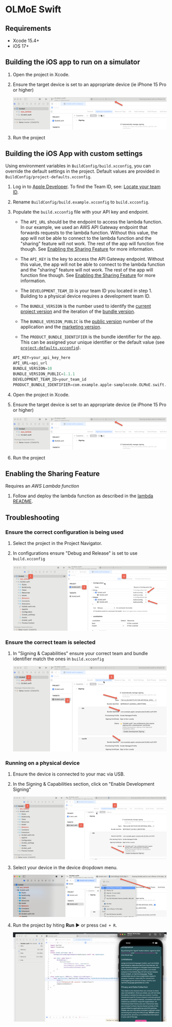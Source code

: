 # OLMoE Swift

## Requirements

- Xcode 15.4+
- iOS 17+

## Building the iOS app to run on a simulator

1) Open the project in Xcode.

1) Ensure the target device is set to an appropriate device (ie iPhone 15 Pro or higher)

    ![Select Project OLMoE Swift](../doc_assets/Set_Target_Device.png)

1) Run the project

## Building the iOS App with custom settings

Using environment variables in `BuildConfig/build.xcconfig`, you can override the default settings in the project.
Default values are provided in `BuildConfig/project-defaults.xcconfig`.

1) Log in to [Apple Developer](https://developer.apple.com).
    To find the Team ID, see: [Locate your team ID](https://developer.apple.com/help/account/manage-your-team/locate-your-team-id/).

1) Rename `BuildConfig/build.example.xcconfig` to `build.xcconfig`.

1) Populate the `build.xcconfig` file with your API key and endpoint.

    - The `API_URL` should be the endpoint to access the lambda function.
    In our example, we used an AWS API Gateway endpoint that forwards requests to the lambda function.
    Without this value, the app will not be able to connect to the lambda function and the "sharing" feature will not work.
    The rest of the app will function fine though.
    See [Enabling the Sharing Feature](#enabling-the-sharing-feature) for more information.

    - The `API_KEY` is the key to access the API Gateway endpoint.
    Without this value, the app will not be able to connect to the lambda function and the "sharing" feature will not work.
    The rest of the app will function fine though.
    See [Enabling the Sharing Feature](#enabling-the-sharing-feature) for more information.

    - The `DEVELOPMENT_TEAM_ID` is your team ID you located in step 1.
    Building to a physical device requires a development team ID.

    - The `BUNDLE_VERSION` is the number used to identify the [current project version](https://developer.apple.com/documentation/xcode/build-settings-reference#Current-Project-Version) and the iteration of the [bundle version](https://developer.apple.com/documentation/bundleresources/information-property-list/cfbundleversion).

    - The `BUNDLE_VERSION_PUBLIC` is the [public version](https://developer.apple.com/documentation/bundleresources/information-property-list/cfbundleshortversionstring) number of the application and the [marketing version](https://developer.apple.com/documentation/xcode/build-settings-reference#Marketing-Version).

    - The `PRODUCT_BUNDLE_IDENTIFIER` is the bundle identifier for the app.
    This can be assigned your unique identifier or the default value (see [`project-defaults.xcconfig`](BuildConfig/project-defaults.xcconfig)).

    ```swift
    API_KEY=your_api_key_here
    API_URL=api_url
    BUNDLE_VERSION=10
    BUNDLE_VERSION_PUBLIC=1.1.1
    DEVELOPMENT_TEAM_ID=your_team_id
    PRODUCT_BUNDLE_IDENTIFIER=com.example.apple-samplecode.OLMoE.swift.${DEVELOPMENT_TEAM_ID}
    ```

1) Open the project in Xcode.

1) Ensure the target device is set to an appropriate device (ie iPhone 15 Pro or higher)

    ![Select Project OLMoE Swift](../doc_assets/Set_Target_Device.png)

1) Run the project

## Enabling the Sharing Feature

Requires an _AWS Lambda function_

1) Follow and deploy the lambda function as described in the [lambda README](../aws-lambda/README.md).

## Troubleshooting

### Ensure the correct configuration is being used

1) Select the project in the Project Navigator.

1) In configurations ensure "Debug and Release" is set to use `build.xcconfig`

    ![set the configuration file to `build.xcconfig`](../doc_assets/Configuration_File.png)

### Ensure the correct team is selected

1) In "Signing & Capabilities" ensure your correct team and bundle identifier match the ones in `build.xcconfig`

    ![Select Project OLMoE Swift](../doc_assets/Validate_Team_and_Bundle_ID.png)

### Running on a physical device

1) Ensure the device is connected to your mac via USB.

1) In the Signing & Capabilities section, click on "Enable Development Signing"

    ![Enable Development Signing](../doc_assets/Enable_Development_Signing.png)

1) Select your device in the device dropdown menu.

    ![Select Device](../doc_assets/Select_Device.png)

1) Run the project by hiting **Run** ▶️ or press `Cmd + R`.

    ![Run App](../doc_assets/Run_App.png)
